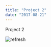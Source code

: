 ```yaml
---
title: "Project 2"
date: "2017-08-21"
---
```


Project 2

![refresh](https://ivanlimongan.com/img/thumb/refresh.jpg)